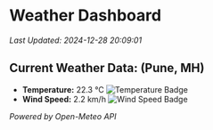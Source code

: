 
# Weather Dashboard

_Last Updated: 2024-12-28 20:09:01_

## Current Weather Data: (Pune, MH)
- **Temperature:** 22.3 °C ![Temperature Badge](https://img.shields.io/badge/Temperature-Medium%20Temp-green)
- **Wind Speed:** 2.2 km/h ![Wind Speed Badge](https://img.shields.io/badge/Wind%20Speed-Low%20Wind-blue)

*Powered by Open-Meteo API*
